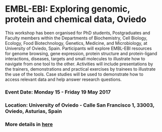 #  EMBL-EBI: Exploring genomic, protein and chemical data, Oviedo

This workshop has been organised for PhD students, Postgraduates and Faculty members within the Departments of Biochemistry, Cell Biology, Ecology, Food Biotechnology, Genetics, Medicine, and Microbiology, at University of Oviedo, Spain. 
Participants will explore EMBL-EBI resources for genome browsing, gene expression, protein structure and protein-ligand interactions, diseases, targets and small molecules to illustrate how to navigate from one tool to the other. Activities will include presentations by the trainers, demonstrations and practical exercises by trainees to illustrate the use of the tools. Case studies will be used to demonstrate how to access relevant data and help answer research questions.

### Event Date: Monday 15 - Friday 19 May 2017

### Location: University of Oviedo - Calle San Francisco 1, 33003,  Oviedo,  Asturias, Spain

### More details in [here][1]


[1]: https://www.ebi.ac.uk/training/events/2017/embl-ebi-exploring-genomic-protein-and-chemical-data-oviedo
